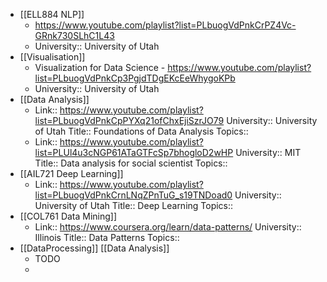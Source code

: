- [[ELL884 NLP]]
	- https://www.youtube.com/playlist?list=PLbuogVdPnkCrPZ4Vc-GRnk730SLhC1L43
	- University:: University of Utah
- [[Visualisation]]
	- Visualization for Data Science - https://www.youtube.com/playlist?list=PLbuogVdPnkCp3PgjdTDgEKcEeWhygoKPb
	- University:: University of Utah
- [[Data Analysis]]
	- Link:: https://www.youtube.com/playlist?list=PLbuogVdPnkCpPYXq21ofChxEjiSzrJO79
	  University:: University of Utah
	  Title:: Foundations of Data Analysis
	  Topics::
	- Link:: https://www.youtube.com/playlist?list=PLUl4u3cNGP61ATaGTFcSp7bhogloD2wHP
	  University:: MIT
	  Title:: Data analysis for social scientist
	  Topics::
- [[AIL721 Deep Learning]]
	- Link:: https://www.youtube.com/playlist?list=PLbuogVdPnkCrnLNqZPnTuG_s19TNDoad0
	  University:: University of Utah
	  Title:: Deep Learning
	  Topics::
- [[COL761 Data Mining]]
	- Link:: https://www.coursera.org/learn/data-patterns/
	  University:: Illinois
	  Title:: Data Patterns
	  Topics::
- [[DataProcessing]] [[Data Analysis]]
	- TODO
	-